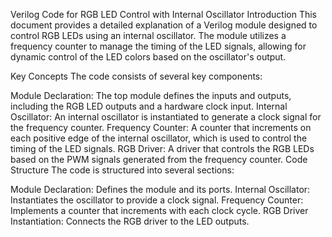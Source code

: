 Verilog Code for RGB LED Control with Internal Oscillator
Introduction
This document provides a detailed explanation of a Verilog module designed to control RGB LEDs using an internal oscillator. The module utilizes a frequency counter to manage the timing of the LED signals, allowing for dynamic control of the LED colors based on the oscillator's output.

Key Concepts
The code consists of several key components:

Module Declaration: The top module defines the inputs and outputs, including the RGB LED outputs and a hardware clock input.
Internal Oscillator: An internal oscillator is instantiated to generate a clock signal for the frequency counter.
Frequency Counter: A counter that increments on each positive edge of the internal oscillator, which is used to control the timing of the LED signals.
RGB Driver: A driver that controls the RGB LEDs based on the PWM signals generated from the frequency counter.
Code Structure
The code is structured into several sections:

Module Declaration: Defines the module and its ports.
Internal Oscillator: Instantiates the oscillator to provide a clock signal.
Frequency Counter: Implements a counter that increments with each clock cycle.
RGB Driver Instantiation: Connects the RGB driver to the LED outputs.
